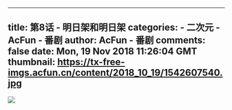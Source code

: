 
---
title: 第8话 - 明日架和明日架
categories: 
    - 二次元
    - AcFun - 番剧
author: AcFun - 番剧
comments: false
date: Mon, 19 Nov 2018 11:26:04 GMT
thumbnail: https://tx-free-imgs.acfun.cn/content/2018_10_19/1542607540.jpg
---

<div>   
<img src="https://tx-free-imgs.acfun.cn/content/2018_10_19/1542607540.jpg" referrerpolicy="no-referrer">  
</div>
            